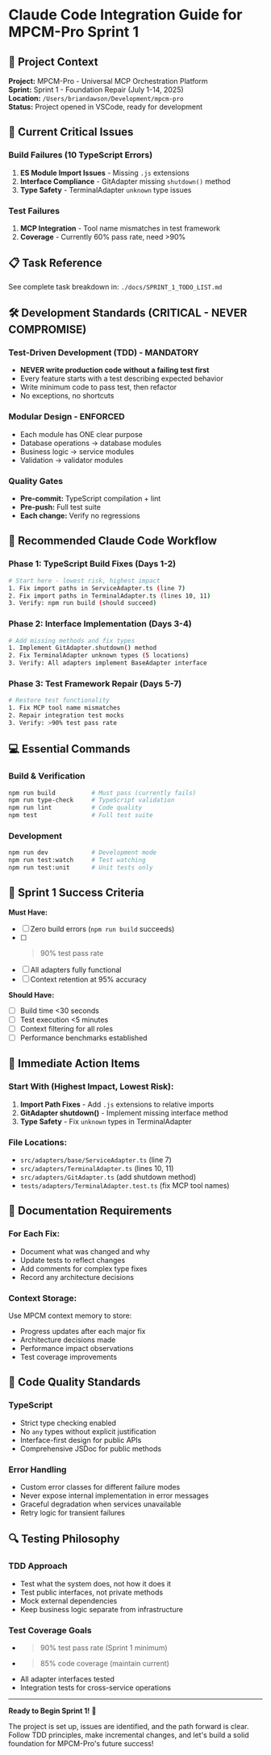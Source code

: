 # Claude Code Integration Guide for MPCM-Pro Sprint 1

## 🎯 Project Context
**Project:** MPCM-Pro - Universal MCP Orchestration Platform  
**Sprint:** Sprint 1 - Foundation Repair (July 1-14, 2025)  
**Location:** `/Users/briandawson/Development/mpcm-pro`  
**Status:** Project opened in VSCode, ready for development

## 🚨 Current Critical Issues

### Build Failures (10 TypeScript Errors)
1. **ES Module Import Issues** - Missing `.js` extensions
2. **Interface Compliance** - GitAdapter missing `shutdown()` method  
3. **Type Safety** - TerminalAdapter `unknown` type issues

### Test Failures
1. **MCP Integration** - Tool name mismatches in test framework
2. **Coverage** - Currently 60% pass rate, need >90%

## 📋 Task Reference
See complete task breakdown in: `./docs/SPRINT_1_TODO_LIST.md`

## 🛠 Development Standards (CRITICAL - NEVER COMPROMISE)

### Test-Driven Development (TDD) - MANDATORY
- **NEVER write production code without a failing test first**
- Every feature starts with a test describing expected behavior
- Write minimum code to pass test, then refactor
- No exceptions, no shortcuts

### Modular Design - ENFORCED
- Each module has ONE clear purpose
- Database operations → database modules
- Business logic → service modules  
- Validation → validator modules

### Quality Gates
- **Pre-commit:** TypeScript compilation + lint
- **Pre-push:** Full test suite  
- **Each change:** Verify no regressions

## 🚀 Recommended Claude Code Workflow

### Phase 1: TypeScript Build Fixes (Days 1-2)
```bash
# Start here - lowest risk, highest impact
1. Fix import paths in ServiceAdapter.ts (line 7)
2. Fix import paths in TerminalAdapter.ts (lines 10, 11)  
3. Verify: npm run build (should succeed)
```

### Phase 2: Interface Implementation (Days 3-4)
```bash
# Add missing methods and fix types
1. Implement GitAdapter.shutdown() method
2. Fix TerminalAdapter unknown types (5 locations)
3. Verify: All adapters implement BaseAdapter interface
```

### Phase 3: Test Framework Repair (Days 5-7)
```bash
# Restore test functionality
1. Fix MCP tool name mismatches
2. Repair integration test mocks
3. Verify: >90% test pass rate
```

## 💻 Essential Commands

### Build & Verification
```bash
npm run build          # Must pass (currently fails)
npm run type-check     # TypeScript validation
npm run lint           # Code quality
npm test               # Full test suite
```

### Development
```bash
npm run dev            # Development mode
npm run test:watch     # Test watching
npm run test:unit      # Unit tests only
```

## 🎯 Sprint 1 Success Criteria

**Must Have:**
- [ ] Zero build errors (`npm run build` succeeds)
- [ ] >90% test pass rate  
- [ ] All adapters fully functional
- [ ] Context retention at 95% accuracy

**Should Have:**
- [ ] Build time <30 seconds
- [ ] Test execution <5 minutes
- [ ] Context filtering for all roles
- [ ] Performance benchmarks established

## 🔧 Immediate Action Items

### Start With (Highest Impact, Lowest Risk):
1. **Import Path Fixes** - Add `.js` extensions to relative imports
2. **GitAdapter shutdown()** - Implement missing interface method
3. **Type Safety** - Fix `unknown` types in TerminalAdapter

### File Locations:
- `src/adapters/base/ServiceAdapter.ts` (line 7)
- `src/adapters/TerminalAdapter.ts` (lines 10, 11)  
- `src/adapters/GitAdapter.ts` (add shutdown method)
- `tests/adapters/TerminalAdapter.test.ts` (fix MCP tool names)

## 📝 Documentation Requirements

### For Each Fix:
- Document what was changed and why
- Update tests to reflect changes
- Add comments for complex type fixes
- Record any architecture decisions

### Context Storage:
Use MPCM context memory to store:
- Progress updates after each major fix
- Architecture decisions made
- Performance impact observations
- Test coverage improvements

## 🎨 Code Quality Standards

### TypeScript
- Strict type checking enabled
- No `any` types without explicit justification
- Interface-first design for public APIs
- Comprehensive JSDoc for public methods

### Error Handling
- Custom error classes for different failure modes
- Never expose internal implementation in error messages
- Graceful degradation when services unavailable
- Retry logic for transient failures

## 🔍 Testing Philosophy

### TDD Approach
- Test what the system does, not how it does it
- Test public interfaces, not private methods
- Mock external dependencies
- Keep business logic separate from infrastructure

### Test Coverage Goals
- >90% test pass rate (Sprint 1 minimum)
- >85% code coverage (maintain current)
- All adapter interfaces tested
- Integration tests for cross-service operations

---

**Ready to Begin Sprint 1!** 🚀

The project is set up, issues are identified, and the path forward is clear. Follow TDD principles, make incremental changes, and let's build a solid foundation for MPCM-Pro's future success!